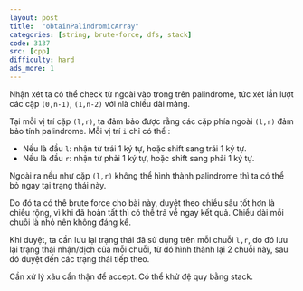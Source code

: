 ```yaml
---
layout: post
title:  "obtainPalindromicArray"
categories: [string, brute-force, dfs, stack]
code: 3137
src: [cpp]
difficulty: hard
ads_more: 1
---
```


Nhận xét ta có thể check từ ngoài vào trong trên palindrome, tức xét lần lượt các cặp `(0,n-1)`, `(1,n-2)` với `n`là chiều dài mảng.

Tại mỗi vị trí cặp `(l,r)`, ta đảm bảo được rằng các cặp phía ngoài `(l,r)` đảm bảo tính palindrome. Mỗi vị trí `i` chỉ có thể :

+ Nếu là đầu `l`: nhận từ trái 1 ký tự, hoặc shift sang trái 1 ký tự.
+ Nếu là đầu `r`: nhận từ phải 1 ký tự, hoặc shift sang phải 1 ký tự.

Ngoài ra nếu như cặp `(l,r)` không thể hình thành palindrome thì ta có thể bỏ ngay tại trạng thái này.

Do đó ta có thể brute force cho bài này, duyệt theo chiều sâu tốt hơn là chiều rộng, vì khi đã hoàn tất thì có thể trả về ngay kết quả. Chiều dài mỗi chuỗi là nhỏ nên không đáng kể.

Khi duyệt, ta cần lưu lại trạng thái đã sử dụng trên mỗi chuỗi `l,r`, do đó lưu lại trạng thái nhận/dịch của mỗi chuỗi, từ đó hình thành lại 2 chuỗi này, sau đó duyệt đến các trạng thái tiếp theo.

Cần xử lý xâu cẩn thận để accept. Có thể khử đệ quy bằng stack.
